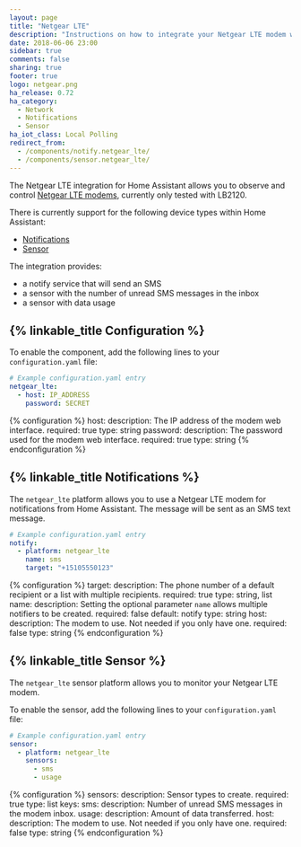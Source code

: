 ```yaml
---
layout: page
title: "Netgear LTE"
description: "Instructions on how to integrate your Netgear LTE modem within Home Assistant."
date: 2018-06-06 23:00
sidebar: true
comments: false
sharing: true
footer: true
logo: netgear.png
ha_release: 0.72
ha_category:
  - Network
  - Notifications
  - Sensor
ha_iot_class: Local Polling
redirect_from:
  - /components/notify.netgear_lte/
  - /components/sensor.netgear_lte/
---
```


The Netgear LTE integration for Home Assistant allows you to observe and control [Netgear LTE modems](https://www.netgear.com/home/products/mobile-broadband/lte-modems/default.aspx), currently only tested with LB2120.

There is currently support for the following device types within Home Assistant:

- [Notifications](#notifications)
- [Sensor](#sensor)

The integration provides:

* a notify service that will send an SMS
* a sensor with the number of unread SMS messages in the inbox
* a sensor with data usage

## {% linkable_title Configuration %}

To enable the component, add the following lines to your `configuration.yaml` file:

```yaml
# Example configuration.yaml entry
netgear_lte:
  - host: IP_ADDRESS
    password: SECRET
```

{% configuration %}
host:
  description: The IP address of the modem web interface.
  required: true
  type: string
password:
  description: The password used for the modem web interface.
  required: true
  type: string
{% endconfiguration %}

## {% linkable_title Notifications %}

The `netgear_lte` platform allows you to use a Netgear LTE modem for notifications from Home Assistant. The message will be sent as an SMS text message.

```yaml
# Example configuration.yaml entry
notify:
  - platform: netgear_lte
    name: sms
    target: "+15105550123"
```

{% configuration %}
target:
  description: The phone number of a default recipient or a list with multiple recipients.
  required: true
  type: string, list
name:
  description: Setting the optional parameter `name` allows multiple notifiers to be created.
  required: false
  default: notify
  type: string
host:
  description: The modem to use. Not needed if you only have one.
  required: false
  type: string
{% endconfiguration %}

## {% linkable_title Sensor %}

The `netgear_lte` sensor platform allows you to monitor your Netgear LTE modem.

To enable the sensor, add the following lines to your `configuration.yaml` file:

```yaml
# Example configuration.yaml entry
sensor:
  - platform: netgear_lte
    sensors:
      - sms
      - usage
```

{% configuration %}
sensors:
  description: Sensor types to create.
  required: true
  type: list
  keys:
    sms:
      description: Number of unread SMS messages in the modem inbox.
    usage:
      description: Amount of data transferred.
host:
  description: The modem to use. Not needed if you only have one.
  required: false
  type: string
{% endconfiguration %}

